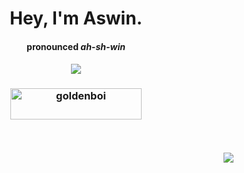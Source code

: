 <h1 align="center">Hey, I'm Aswin.</h1>

<h4 align="center">
<b>pronounced <i>ah-sh-win</i></b>
</h5>

<h4 align="center">

![](https://github-readme-streak-stats.herokuapp.com/?user=aswinnnn&theme=dark&hide_border=true)

</h2>

<h3 align="center"><a href="https://ko-fi.com/goldenboi"> <img align="center" src="https://cdn.ko-fi.com/cdn/kofi3.png?v=3" height="50" width="210" alt="goldenboi" /></a></h3>

<br>

<h4 align="right">
  
![](https://visitcount.itsvg.in/api?id=aswinnnn&icon=0&color=0)
  
</h4>
